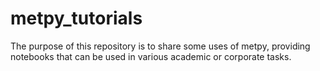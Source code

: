 # metpy_tutorials
The purpose of this repository is to share some uses of metpy, providing notebooks that can be used in various academic or corporate tasks.
